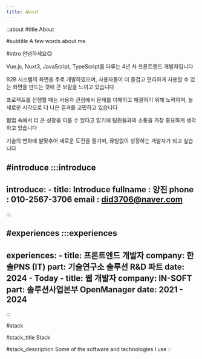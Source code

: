 ```yaml
---
title: About
---
```


::about
#title
About

#subtitle
A few words about me

#intro
안녕하세요😊

Vue.js, Nuxt3, JavaScript, TypeScript를 다루는 4년 차 프론트엔드 개발자입니다

B2B 시스템의 화면을 주로 개발하였으며, 사용자들이 더 즐겁고 편리하게 사용할 수 있는 화면을 만드는 것에 큰 보람을 느끼고 있습니다

프로젝트를 진행할 때는 사용자 관점에서 문제를 이해하고 해결하기 위해 노력하며, 늘 새로운 시각으로 더 나은 결과를 고민하고 있습니다

협업 속에서 더 큰 성장을 이룰 수 있다고 믿기에 팀원들과의 소통을 가장 중요하게 생각하고 있습니다

기술의 변화에 발맞추어 새로운 도전을 즐기며, 끊임없이 성장하는 개발자가 되고 싶습니다

#introduce
  :::introduce
  ---
  introduce:
    - title: Introduce
      fullname : 양진
      phone : 010-2567-3706
      email : did3706@naver.com
  ---
  :::

#experiences
  :::experiences
  ---
  experiences:
    - title: 프론트엔드 개발자
      company: 한솔PNS (IT)
      part: 기술연구소 솔루션 R&D 파트
      date: 2024 - Today
    - title: 웹 개발자
      company: IN-SOFT
      part: 솔루션사업본부 OpenManager
      date: 2021 - 2024 
  ---
  :::

#stack

#stack_title
Stack

#stack_description
Some of the software and technologies I use
::

